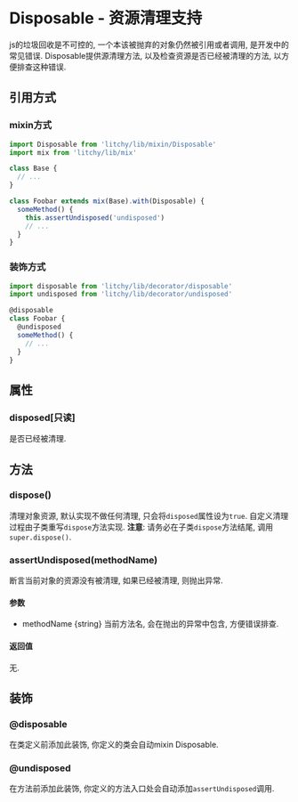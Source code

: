 # Disposable - 资源清理支持

js的垃圾回收是不可控的, 一个本该被抛弃的对象仍然被引用或者调用, 是开发中的常见错误. Disposable提供源清理方法, 以及检查资源是否已经被清理的方法, 以方便排查这种错误. 

## 引用方式

### mixin方式

``` js
import Disposable from 'litchy/lib/mixin/Disposable'
import mix from 'litchy/lib/mix'

class Base {
  // ...
}

class Foobar extends mix(Base).with(Disposable) {
  someMethod() {
    this.assertUndisposed('undisposed')
    // ...
  }
}
```

### 装饰方式

``` js
import disposable from 'litchy/lib/decorator/disposable'
import undisposed from 'litchy/lib/decorator/undisposed'

@disposable
class Foobar {
  @undisposed
  someMethod() {
    // ...
  }
}
```

## 属性

### disposed[只读]

是否已经被清理. 

## 方法

### dispose()

清理对象资源, 默认实现不做任何清理, 只会将`disposed`属性设为`true`. 自定义清理过程由子类重写`dispose`方法实现. 
**注意**: 请务必在子类`dispose`方法结尾, 调用`super.dispose()`. 

### assertUndisposed(methodName)

断言当前对象的资源没有被清理, 如果已经被清理, 则抛出异常. 

#### 参数

* methodName {string} 当前方法名, 会在抛出的异常中包含, 方便错误排查. 

#### 返回值

无. 

## 装饰

### @disposable

在类定义前添加此装饰, 你定义的类会自动mixin Disposable. 

### @undisposed

在方法前添加此装饰, 你定义的方法入口处会自动添加`assertUndisposed`调用. 